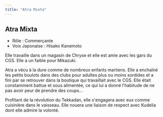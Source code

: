 ```yaml
---
title: "Atra Mixta"
---
```


Atra Mixta
----------





* Rôle : Commerçante
* Voix Japonaise : Hisako Kanemoto


Elle travaille dans un magasin de Chryse et elle est amie avec les gars du CGS. Elle a un faible pour Mikazuki.


Atra a vécu à la dure comme de nombreux enfants martiens. Elle a enchaîné les petits boulots dans des clubs pour adultes plus ou moins sordides et a fini par se retrouver dans la boutique qui travaillait avec le CGS. Elle était constamment battue et sous alimentée, ce qui lui a donné l'habitude de ne pas avoir peur de prendre des coups... 


Profitant de la révolution du Tekkadan, elle s'engagera avec eux comme cuisinière dans le vaisseau. Elle nouera une liaison de respect avec Kudelia dont elle admire la volonté. 

